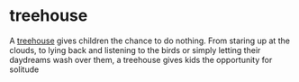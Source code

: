 # treehouse
A [treehouse](https://www.treehouselife.com/) gives children the chance to do nothing. From staring up at the clouds, to lying back and listening to the birds or simply letting their daydreams wash over them, a treehouse gives kids the opportunity for solitude
